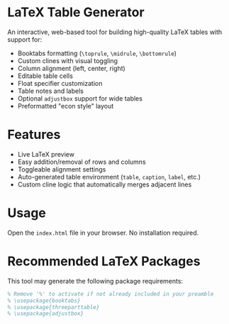# LaTeX Table Generator

An interactive, web-based tool for building high-quality LaTeX tables with support for:
- Booktabs formatting (`\toprule`, `\midrule`, `\bottomrule`)
- Custom clines with visual toggling
- Column alignment (left, center, right)
- Editable table cells
- Float specifier customization
- Table notes and labels
- Optional `adjustbox` support for wide tables
- Preformatted "econ style" layout

# Features
- Live LaTeX preview
- Easy addition/removal of rows and columns
- Toggleable alignment settings
- Auto-generated table environment (`table`, `caption`, `label`, etc.)
- Custom cline logic that automatically merges adjacent lines

# Usage
Open the `index.html` file in your browser. No installation required.

# Recommended LaTeX Packages
This tool may generate the following package requirements:
```latex
% Remove '%' to activate if not already included in your preamble
% \usepackage{booktabs}
% \usepackage{threeparttable}
% \usepackage{adjustbox}
